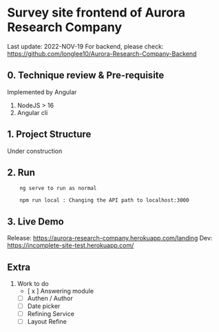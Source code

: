 # Survey site frontend of Aurora Research Company
Last update: 2022-NOV-19
For backend, please check: https://github.com/longlee10/Aurora-Research-Company-Backend

## 0. Technique review & Pre-requisite
Implemented by Angular    
1. NodeJS > 16
2. Angular cli

## 1. Project Structure
Under construction

## 2. Run 
        ng serve to run as normal    

        npm run local : Changing the API path to localhost:3000

## 3. Live Demo
Release: https://aurora-research-company.herokuapp.com/landing
Dev: https://incomplete-site-test.herokuapp.com/

## Extra
1. Work to do
    - [ x ] Answering module
    - [ ] Authen / Author
    - [ ] Date picker
    - [ ] Refining Service
    - [ ] Layout Refine